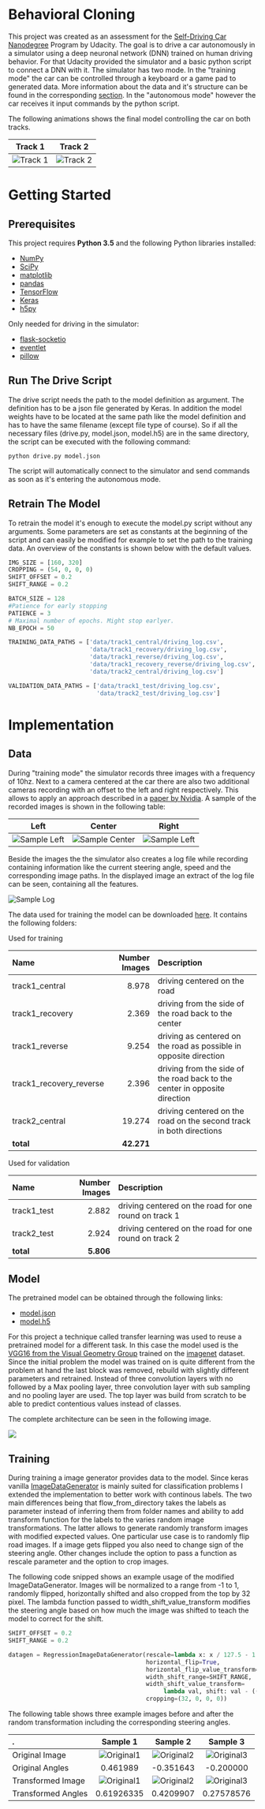 # Behavioral Cloning

This project was created as an assessment for the [Self-Driving Car Nanodegree](https://www.udacity.com/course/self-driving-car-engineer-nanodegree--nd013) Program by Udacity. The goal is to drive a car autonomously in a simulator using a deep neuronal network (DNN) trained on human driving behavior. For that Udacity provided the simulator and a basic python script to connect a DNN with it. The simulator has two mode. In the "training mode" the car can be controlled through a keyboard or a game pad to generated data. More information about the data and it's structure can be found in the corresponding [section](https://github.com/pkern90/behavioral-cloning/blob/master/README.md#data). In the "autonomous mode" however the car receives it input commands by the python script.

The following animations shows the final model controlling the car on both tracks.

Track 1                       |  Track 2
:----------------------------:|:------------------------------:
![Track 1](images/track1.gif) | ![Track 2](images/track2.gif)


# Getting Started
## Prerequisites

This project requires **Python 3.5** and the following Python libraries installed:

- [NumPy](http://www.numpy.org/)
- [SciPy](https://www.scipy.org/)
- [matplotlib](http://matplotlib.org/)
- [pandas](http://pandas.pydata.org/)
- [TensorFlow](http://tensorflow.org)
- [Keras](https://keras.io/)
- [h5py](http://www.h5py.org/)

Only needed for driving in the simulator:

- [flask-socketio](https://flask-socketio.readthedocs.io/en/latest/)
- [eventlet](http://eventlet.net/)
- [pillow](https://python-pillow.org/)


## Run The Drive Script

The drive script needs the path to the model definition as argument. The definition has to be a json file generated by Keras. In addition the model weights have to be located at the same path like the model definition and has to have the same filename (except file type of course). So if all the necessary files (drive.py, model.json, model.h5) are in the same directory, the script can be executed with the following command:

```
python drive.py model.json
```
The script will automatically connect to the simulator and send commands as soon as it's entering the autonomous mode.

## Retrain The Model

To retrain the model it's enough to execute the model.py script without any arguments. Some parameters are set as constants at the beginning of the script and can easily be modified for example to set the path to the training data. An overview of the constants is shown below with the default values.
```python
IMG_SIZE = [160, 320]
CROPPING = (54, 0, 0, 0)
SHIFT_OFFSET = 0.2
SHIFT_RANGE = 0.2

BATCH_SIZE = 128
#Patience for early stopping
PATIENCE = 3
# Maximal number of epochs. Might stop earlyer.
NB_EPOCH = 50

TRAINING_DATA_PATHS = ['data/track1_central/driving_log.csv',
                       'data/track1_recovery/driving_log.csv',
                       'data/track1_reverse/driving_log.csv',
                       'data/track1_recovery_reverse/driving_log.csv',
                       'data/track2_central/driving_log.csv']

VALIDATION_DATA_PATHS = ['data/track1_test/driving_log.csv',
                         'data/track2_test/driving_log.csv']
```

# Implementation
## Data

During "training mode" the simulator records three images with a frequency of 10hz. Next to a camera centered at the car there are also two additional cameras recording with an offset to the left and right respectively. This allows to apply an approach described in a [paper by Nvidia](https://arxiv.org/abs/1604.07316). A sample of the recorded images is shown in the following table:

Left                                   |  Center                                   |  Right
:-------------------------------------:|:-----------------------------------------:|:-------------------------------------:
![Sample Left](images/left_sample.jpg) | ![Sample Center](images/center_sample.jpg)|![Sample Left](images/right_sample.jpg)

Beside the images the the simulator also creates a log file while recording containing information like the current steering angle, speed and the corresponding image paths. In the displayed image an extract of the log file can be seen, containing all the features.

![Sample Log](images/sample_log.png)

The data used for training the model can be downloaded [here](https://drive.google.com/open?id=0B02X9kiSe3GBczR6MDdscWxuTEU). It contains the following folders:

Used for training

 Name                   | Number Images  | Description                                                               
:-----------------------|---------------:|:--------------------------------------------------------------------------
 track1_central         |  8.978         | driving centered on the road                                              
 track1_recovery        |  2.369         | driving from the side of the road back to the center                      
 track1_reverse         |  9.254         | driving as centered on the road as possible in opposite direction           
 track1_recovery_reverse|  2.396         | driving from the side of the road back to the center in opposite direction
 track2_central         | 19.274         | driving centered on the road on the second track in both directions       
 **total**              | **42.271**     |                                                                           

Used for validation

 Name                   | Number Images  | Description                                                               
:-----------------------|---------------:|:--------------------------------------------------------------------------
 track1_test            |  2.882         | driving centered on the road for one round on track 1                     
 track2_test            |  2.924         | driving centered on the road for one round on track 2                     
 **total**              | **5.806**      |                                                                           


## Model

The pretrained model can be obtained through the following links:

- [model.json](https://drive.google.com/open?id=0B02X9kiSe3GBOHZUTmU4S0FNck0)
- [model.h5](https://drive.google.com/file/d/0B02X9kiSe3GBTUhkeVFXalQxTlE/view?usp=sharing)

For this project a technique called transfer learning was used to reuse a pretrained model for a different task. In this case the model used is the [VGG16 from the Visual Geometry Group](http://www.robots.ox.ac.uk/~vgg/research/very_deep/) trained on the [imagenet](http://image-net.org/) dataset. Since the initial problem the model was trained on is quite different from the problem at hand the last block was removed, rebuild with slightly different parameters and retrained.
Instead of three convolution layers with no followed by a Max pooling layer, three convolution layer with sub sampling and no pooling layer are used. The top layer was build from scratch to be able to predict contentious values instead of classes.

The complete architecture can be seen in the following image.

<a href="https://raw.githubusercontent.com/pkern90/behavioral-cloning/master/images/model_wide.png" target="_blank"><img src="images/model_wide.png"></img> </a>

## Training

During training a image generator provides data to the model. Since keras vanilla [ImageDataGenerator](https://keras.io/preprocessing/image/) is mainly suited for classification problems I extended the implementation to better work with continous labels. The two main differences being that flow_from_directory takes the labels as parameter instead of inferring them from folder names and ability to add transform function for the labels to the varies random image transformations. The latter allows to generate randomly transform images with modified expected values. One particular use case is to randomly flip road images. If a image gets flipped you also need to change sign of the steering angle. Other changes include the option to pass a function as rescale parameter and the option to crop images.

The following code snipped shows an example usage of the modified ImageDataGenerator. Images will be normalized to a range from -1 to 1, randomly flipped, horizontally shifted and also cropped from the top by 32 pixel. The lambda function passed to width_shift_value_transform modifies the steering angle based on how much the image was shifted to teach the model to correct for the shift.

```python
SHIFT_OFFSET = 0.2
SHIFT_RANGE = 0.2

datagen = RegressionImageDataGenerator(rescale=lambda x: x / 127.5 - 1.,
                                       horizontal_flip=True,
                                       horizontal_flip_value_transform=lambda val: -val,
                                       width_shift_range=SHIFT_RANGE,
                                       width_shift_value_transform=
                                            lambda val, shift: val - ((SHIFT_OFFSET / SHIFT_RANGE) * shift),
                                       cropping=(32, 0, 0, 0))
```

The following table shows three example images before and after the random transformation including the corresponding steering angles.

.                 | Sample 1                      |  Sample 2                    |  Sample 3
:-----------------|:-----------------------------:|:----------------------------:|:--------------------------:
Original Image    |![Original1](images/image_sample_1.png) | ![Original2](images/image_sample_2.png)|![Original3](images/image_sample_3.png)
Original Angles   |0.461989 | -0.351643|-0.200000
Transformed Image |![Original1](images/image_gen_sample_1.png) | ![Original2](images/image_gen_sample_2.png)|![Original3](images/image_gen_sample_3.png)
Transformed Angles|0.61926335 | 0.4209907|0.27578576
